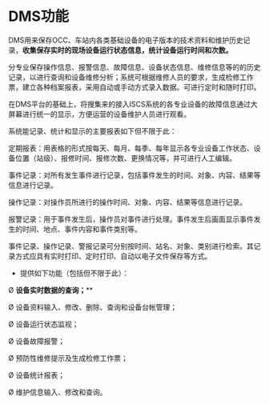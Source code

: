 # DMS功能

DMS用来保存OCC、车站内各类基础设备的电子版本的技术资料和维护历史记录，**收集保存实时的现场设备运行状态信息，统计设备运行时间和次数。**

分专业保存操作信息、报警信息、故障信息、设备状态信息、维修信息等的的历史记录，以进行查询和设备维修分析；系统可根据维修人员的要求，生成检修工作票，建立各种档案报表，采用自动或手动方式录入数据。可进行定时和随时打印。

在DMS平台的基础上，将搜集来的接入ISCS系统的各专业设备的故障信息通过大屏幕进行统一的显示，方便运营的设备维护人员进行观看。

系统能记录、统计和显示的主要报表如下但不限于此：

定期报表：用表格的形式按每天、每月、每季、每年显示各专业设备工作状态、设备位置（站级）、报修时间、报修次数、更换情况等，并可进行人工编辑。

事件记录：对所有发生事件进行记录，包括事件发生的时间、对象、内容、结果等信息进行记录。

操作记录：对操作员所进行的操作时间、对象、内容、结果等信息进行记录。

报警记录：用于事件发生后，操作员对事件进行处理。事件发生后画面显示事件发生的时间、地点、事件内容和事件类别等。

事件记录、操作记录、警报记录可分别按时间、站名、对象、类别进行检索。其记录方式应具有实时打印、定时打印、自动以电子文件保存等方式。

- 提供如下功能（包括但不限于此）：

Ø  **设备实时数据的查询；****

Ø  设备资料输入、修改、删除、查询和设备台帐管理；

Ø  设备运行状态监视；

Ø  设备故障报警；

Ø  预防性维修提示及生成检修工作票；

Ø  设备统计报表；

Ø  维护信息输入、修改和查询。

